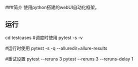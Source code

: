 ###简介
使用python搭建的webUI自动化框架。

## 运行
cd testcases
#调度时使用
pytest -s -v 

#运行时使用
pytest -s -q --alluredir=allure-results 

#重试设置
pytest --reruns 3 
pytest --reruns 3 --reruns-delay 1 
